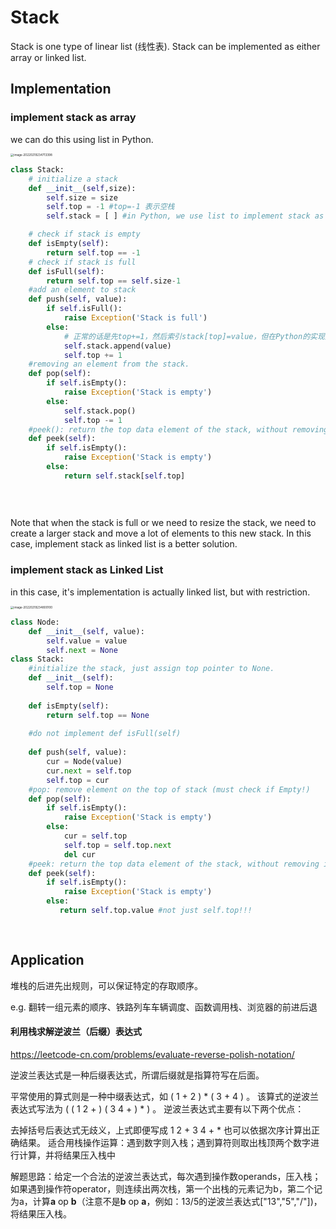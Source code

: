 # Stack

Stack is one type of linear list (线性表). Stack can be implemented as either array or linked list.
## Implementation
### implement stack as array

we can do this using list in Python.

<img src="C:\Users\willc\AppData\Roaming\Typora\typora-user-images\image-20220219234713398.png" alt="image-20220219234713398" style="zoom: 33%;" />

```python
class Stack:
    # initialize a stack
    def __init__(self,size):
        self.size = size
        self.top = -1 #top=-1 表示空栈
        self.stack = [ ] #in Python, we use list to implement stack as array

    # check if stack is empty
    def isEmpty(self):
        return self.top == -1
	# check if stack is full
    def isFull(self):
        return self.top == self.size-1
	#add an element to stack
    def push(self, value): 
        if self.isFull():
            raise Exception('Stack is full')
        else:
            # 正常的话是先top+=1，然后索引stack[top]=value，但在Python的实现方式不太一样，要注意!
            self.stack.append(value)
            self.top += 1
    #removing an element from the stack.
    def pop(self):
        if self.isEmpty():
            raise Exception('Stack is empty')
        else:
            self.stack.pop()
            self.top -= 1
    #peek(): return the top data element of the stack, without removing it.
    def peek(self):
        if self.isEmpty():
            raise Exception('Stack is empty')
        else:
            return self.stack[self.top]
        
        
    
```



Note that when the stack is full or we need to resize the stack, we need to create a larger stack and move a lot of elements to this new stack. In this case, implement stack as linked list is a better solution.

### implement stack as Linked List

in this case, it's implementation is actually linked list, but with restriction.

<img src="C:\Users\willc\AppData\Roaming\Typora\typora-user-images\image-20220219234800100.png" alt="image-20220219234800100" style="zoom:33%;" />

```python
class Node:
    def __init__(self, value):
        self.value = value
        self.next = None
class Stack:
    #initialize the stack, just assign top pointer to None.
    def __init__(self): 
        self.top = None
        
    def isEmpty(self):
        return self.top == None
    
    #do not implement def isFull(self)
    
    def push(self, value):
        cur = Node(value)
        cur.next = self.top
        self.top = cur
    #pop: remove element on the top of stack (must check if Empty!)    
    def pop(self):
        if self.isEmpty():
        	raise Exception('Stack is empty')
        else:
            cur = self.top
            self.top = self.top.next
            del cur
    #peek: return the top data element of the stack, without removing it. 
    def peek(self):
        if self.isEmpty():
        	raise Exception('Stack is empty')
        else:
           return self.top.value #not just self.top!!!
        
        
```

## Application

堆栈的后进先出规则，可以保证特定的存取顺序。

e.g. 翻转一组元素的顺序、铁路列车车辆调度、函数调用栈、浏览器的前进后退

#### 利用栈求解逆波兰（后缀）表达式

https://leetcode-cn.com/problems/evaluate-reverse-polish-notation/

逆波兰表达式是一种后缀表达式，所谓后缀就是指算符写在后面。

平常使用的算式则是一种中缀表达式，如 ( 1 + 2 ) * ( 3 + 4 ) 。
该算式的逆波兰表达式写法为 ( ( 1 2 + ) ( 3 4 + ) * ) 。
逆波兰表达式主要有以下两个优点：

去掉括号后表达式无歧义，上式即便写成 1 2 + 3 4 + * 也可以依据次序计算出正确结果。
适合用栈操作运算：遇到数字则入栈；遇到算符则取出栈顶两个数字进行计算，并将结果压入栈中

解题思路：给定一个合法的逆波兰表达式，每次遇到操作数operands，压入栈；如果遇到操作符operator，则连续出两次栈，第一个出栈的元素记为b，第二个记为a，计算**a** op **b**（注意不是**b** op **a**，例如：13/5的逆波兰表达式["13","5","/"])，将结果压入栈。
